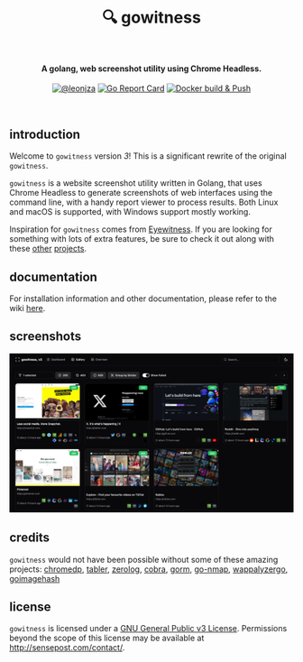<h1 align="center">
  <br>
    🔍 gowitness
  <br>
  <br>
</h1>

<h4 align="center">A golang, web screenshot utility using Chrome Headless.</h4>
<p align="center">
  <a href="https://twitter.com/leonjza"><img src="https://img.shields.io/badge/twitter-%40leonjza-blue.svg" alt="@leonjza" height="18"></a>
  <a href="https://goreportcard.com/report/github.com/sensepost/gowitness"><img src="https://goreportcard.com/badge/github.com/sensepost/gowitness" alt="Go Report Card" height="18"></a>
  <a href="https://github.com/sensepost/gowitness/actions/workflows/docker.yml"><img alt="Docker build & Push" src="https://github.com/sensepost/gowitness/actions/workflows/docker.yml/badge.svg"></a>
</p>
<br>

## introduction

Welcome to `gowitness` version *3*! This is a significant rewrite of the original `gowitness`.

`gowitness` is a website screenshot utility written in Golang, that uses Chrome Headless to generate screenshots of web interfaces using the command line, with a handy report viewer to process results. Both Linux and macOS is supported, with Windows support mostly working.

Inspiration for `gowitness` comes from [Eyewitness](https://github.com/ChrisTruncer/EyeWitness). If you are looking for something with lots of extra features, be sure to check it out along with these [other](https://github.com/afxdub/http-screenshot-html) [projects](https://github.com/breenmachine/httpscreenshot).

## documentation

For installation information and other documentation, please refer to the wiki [here](https://github.com/sensepost/gowitness/wiki).

## screenshots

![dark](images/gowitness-gallery.png)

## credits

`gowitness` would not have been possible without some of these amazing projects: [chromedp](https://github.com/chromedp/chromedp), [tabler](https://github.com/tabler/tabler), [zerolog](https://github.com/rs/zerolog), [cobra](https://github.com/spf13/cobra), [gorm](https://github.com/go-gorm/gorm), [go-nmap](https://github.com/lair-framework/go-nmap), [wappalyzergo](https://github.com/projectdiscovery/wappalyzergo), [goimagehash](https://github.com/corona10/goimagehash)

## license

`gowitness` is licensed under a [GNU General Public v3 License](https://www.gnu.org/licenses/gpl-3.0.en.html). Permissions beyond the scope of this license may be available at <http://sensepost.com/contact/>.
